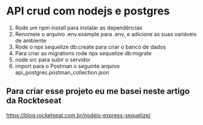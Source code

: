 # API crud com nodejs e postgres
1. Rode um npm install para instalar as dependências
2. Renomeie o arquivo .env.example para .env, e adicione as suas variáveis de ambiente
3. Rode o npx sequelize db:create para criar o banco de dados
4. Para criar as migrations rode npx sequelize db:migrate
5. node src para subir o servidor
6. import para o Postman o seguinte arquivo api_postgres.postman_collection.json
## Para criar esse projeto eu me basei neste artigo da Rockteseat
<a>https://blog.rocketseat.com.br/nodejs-express-sequelize/</a>
